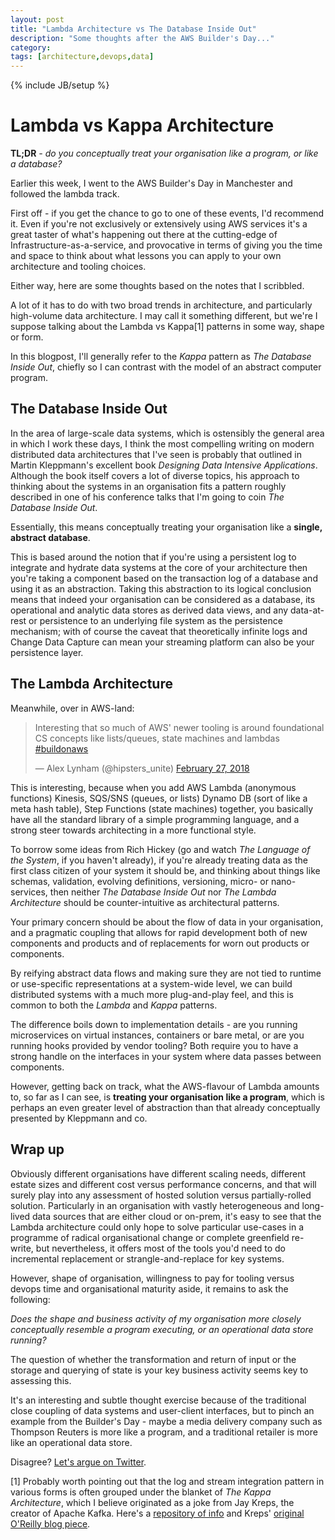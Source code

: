 ```yaml
---
layout: post
title: "Lambda Architecture vs The Database Inside Out"
description: "Some thoughts after the AWS Builder's Day..."
category: 
tags: [architecture,devops,data]
---
```

{% include JB/setup %}

# Lambda vs Kappa Architecture

**TL;DR** _- do you conceptually treat your organisation like a program, or like a database?_

Earlier this week, I went to the AWS Builder's Day in Manchester and followed the lambda track.

First off - if you get the chance to go to one of these events, I'd recommend it. Even if you're not exclusively or extensively using AWS services it's a great taster of what's happening out there at the cutting-edge of Infrastructure-as-a-service, and provocative in terms of giving you the time and space to think about what lessons you can apply to your own architecture and tooling choices.

Either way, here are some thoughts based on the notes that I scribbled.

A lot of it has to do with two broad trends in architecture, and particularly high-volume data architecture. I may call it something different, but we're I suppose talking about the Lambda vs Kappa[1] patterns in some way, shape or form.

In this blogpost, I'll generally refer to the _Kappa_ pattern as _The Database Inside Out_, chiefly so I can contrast with the model of an abstract computer program.

## The Database Inside Out

In the area of large-scale data systems, which is ostensibly the general area in which I work these days, I think the most compelling writing on modern distributed data architectures that I've seen is probably that outlined in Martin Kleppmann's excellent book _Designing Data Intensive Applications_. Although the book itself covers a lot of diverse topics, his approach to thinking about the systems in an organisation fits a pattern roughly described in one of his conference talks that I'm going to coin _The Database Inside Out_.

Essentially, this means conceptually treating your organisation like a **single, abstract database**.

This is based around the notion that if you're using a persistent log to integrate and hydrate data systems at the core of your architecture then you're taking a component based on the transaction log of a database and using it as an abstraction. Taking this abstraction to its logical conclusion means that indeed your organisation can be considered as a database, its operational and analytic data stores as derived data views, and any data-at-rest or persistence to an underlying file system as the persistence mechanism; with of course the caveat that theoretically infinite logs and Change Data Capture can mean your streaming platform can also be your persistence layer.

## The Lambda Architecture

Meanwhile, over in AWS-land:

<blockquote class="twitter-tweet" data-lang="en"><p lang="en" dir="ltr">Interesting that so much of AWS&#39; newer tooling is around foundational CS concepts like lists/queues, state machines and lambdas <a href="https://twitter.com/hashtag/buildonaws?src=hash&amp;ref_src=twsrc%5Etfw">#buildonaws</a></p>&mdash; Alex Lynham (@hipsters_unite) <a href="https://twitter.com/hipsters_unite/status/968515771222626304?ref_src=twsrc%5Etfw">February 27, 2018</a></blockquote>
<script async src="https://platform.twitter.com/widgets.js" charset="utf-8"></script>

This is interesting, because when you add AWS Lambda (anonymous functions) Kinesis, SQS/SNS (queues, or lists) Dynamo DB (sort of like a meta hash table), Step Functions (state machines) together, you basically have all the standard library of a simple programming language, and a strong steer towards architecting in a more functional style.

To borrow some ideas from Rich Hickey (go and watch _The Language of the System_, if you haven't already), if you're already treating data as the first class citizen of your system it should be, and thinking about things like schemas, validation, evolving definitions, versioning, micro- or nano-services, then neither _The Database Inside Out_ nor _The Lambda Architecture_ should be counter-intuitive as architectural patterns. 

Your primary concern should be about the flow of data in your organisation, and a pragmatic coupling that allows for rapid development both of new components and products and of replacements for worn out products or components.

By reifying abstract data flows and making sure they are not tied to runtime or use-specific representations at a system-wide level, we can build distributed systems with a much more plug-and-play feel, and this is common to both the _Lambda_ and _Kappa_ patterns.

The difference boils down to implementation details - are you running microservices on virtual instances, containers or bare metal, or are you running hooks provided by vendor tooling? Both require you to have a strong handle on the interfaces in your system where data passes between components.

However, getting back on track, what the AWS-flavour of Lambda amounts to, so far as I can see, is **treating your organisation like a program**, which is perhaps an even greater level of abstraction than that already conceptually presented by Kleppmann and co.

## Wrap up

Obviously different organisations have different scaling needs, different estate sizes and different cost versus performance concerns, and that will surely play into any assessment of hosted solution versus partially-rolled solution. Particularly in an organisation with vastly heterogeneous and long-lived data sources that are either cloud or on-prem, it's easy to see that the Lambda architecture could only hope to solve particular use-cases in a programme of radical organisational change or complete greenfield re-write, but nevertheless, it offers most of the tools you'd need to do incremental replacement or strangle-and-replace for key systems.

However, shape of organisation, willingness to pay for tooling versus devops time and organisational maturity aside, it remains to ask the following:

_Does the shape and business activity of my organisation more closely conceptually resemble a program executing, or an operational data store running?_

The question of whether the transformation and return of input or the storage and querying of state is your key business activity seems key to assessing this.

It's an interesting and subtle thought exercise because of the traditional close coupling of data systems and user-client interfaces, but to pinch an example from the Builder's Day - maybe a media delivery company such as Thompson Reuters is more like a program, and a traditional retailer is more like an operational data store.

Disagree? [Let's argue on Twitter](https://twitter.com/hipsters_unite).

[1] Probably worth pointing out that the log and stream integration pattern in various forms is often grouped under the blanket of _The Kappa Architecture_, which I believe originated as a joke from Jay Kreps, the creator of Apache Kafka. Here's a [repository of info](http://milinda.pathirage.org/kappa-architecture.com/) and Kreps' [original O'Reilly blog piece](https://www.oreilly.com/ideas/questioning-the-lambda-architecture).
